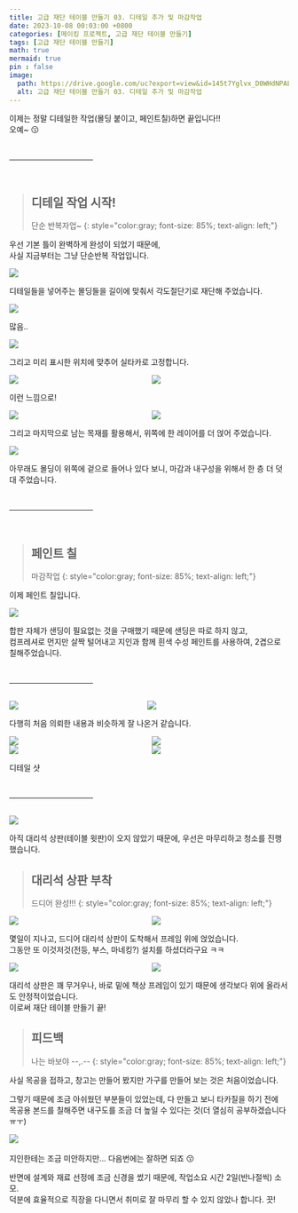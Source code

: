 ```yaml
---
title: 고급 재단 테이블 만들기 03. 디테일 추가 및 마감작업 
date: 2023-10-08 00:03:00 +0800
categories: [메이킹 프로젝트, 고급 재단 테이블 만들기]
tags: [고급 재단 테이블 만들기]
math: true
mermaid: true
pin : false
image:
  path: https://drive.google.com/uc?export=view&id=145t7Yglvx_D0WHdNPALksa_yuIzQcyLS
  alt: 고급 재단 테이블 만들기 03. 디테일 추가 및 마감작업 
---
```


이제는 정말 디테일한 작업(몰딩 붙이고, 페인트칠)하면 끝입니다!!  
오예~ 😗  

<!-- 중간 바 -->
<br>
<hr style="width: 30%">
<br>



<!-- 소제목 -->
> ## 디테일 작업 시작!
> 단순 반복자업~ 
> {: style="color:gray; font-size: 85%; text-align: left;"}

우선 기본 틀이 완벽하게 완성이 되었기 때문에,  
사실 지금부터는 그냥 단순반복 작업입니다.

<!-- 이미지 -->
<img src="https://drive.google.com/uc?export=view&id=14Gp-FETu11IlL32Eux2lHFOEWNDmUF43">

디테일들을 넣어주는 몰딩들을 길이에 맞춰서 각도절단기로 재단해 주었습니다.

<!-- 이미지 -->
<img src="https://drive.google.com/uc?export=view&id=159yIqdYSfT50zw-xN6p1fu3AJKmjWUe_">

많음..

<!-- 이미지 -->
<img src="https://drive.google.com/uc?export=view&id=14GS1G-_45ZS0JHhsgxfSDyGWeHAZS5HE">

그리고 미리 표시한 위치에 맞추어 실타카로 고정합니다.

<!-- 이미지 2장 콜라주 -->
<div style="width: 49%; height: auto; float:left;">
  <img src="https://drive.google.com/uc?export=view&id=14qxKtIXlnUe89lz97Nm3X8FFkOoBa6zd">
</div>
<div style="width: 49%; height: auto; float:right;">
  <img src="https://drive.google.com/uc?export=view&id=14oVfUQMM5ykjvhr5MqtLUolWeRpk_4s8">
</div><div style="clear:both;"></div>

이런 느낌으로!

<!-- 이미지 2장 콜라주 -->
<div style="width: 49%; height: auto; float:left;">
  <img src="https://drive.google.com/uc?export=view&id=14neh_sUGsyaSFDQyJpEOz7aX7InEyZGT">
</div>
<div style="width: 49%; height: auto; float:right;">
  <img src="https://drive.google.com/uc?export=view&id=14vPDrfnae6P9g0etb8_oBRSS9hWDxp_V">
</div><div style="clear:both;"></div>

그리고 마지막으로 남는 목재를 활용해서, 위쪽에 한 레이어를 더 얹어 주었습니다.

<!-- 이미지 -->
<img src="https://drive.google.com/uc?export=view&id=14Aa8UmoUz_RNYjT_66_hBrNtjm3PwbrC">

아무래도 몰딩이 위쪽에 겉으로 들어나 있다 보니, 마감과 내구성을 위해서 한 층 더 덧대 주었습니다.

<!-- 중간 바 -->
<br>
<hr style="width: 30%">
<br>



<!-- 소제목 -->
> ## 페인트 칠
> 마감작업
> {: style="color:gray; font-size: 85%; text-align: left;"}

이제 페인트 칠입니다.

<!-- 이미지 -->
<img src="https://drive.google.com/uc?export=view&id=14CAEXxhayBjp8EVwQxvEldzJRDTMBjrR">

합판 자체가 샌딩이 필요없는 것을 구매했기 때문에 샌딩은 따로 하지 않고,  
컴프레셔로 먼지만 살짝 털어내고 지인과 함께 흰색 수성 페인트를 사용하여, 2겹으로 칠해주었습니다.

<!-- 중간 바 -->
<br>
<hr style="width: 30%">
<br>

<!-- 이미지 2장 콜라주 -->
<div style="width: 47.5%; height: auto; float:left;">
  <img src="https://drive.google.com/uc?export=view&id=14jTT8yWjsoiuILRn4pdWo8mXjbdNATxv">
</div>
<div style="width: 50.5%; height: auto; float:right;">
  <img src="https://drive.google.com/uc?export=view&id=15QiPBiUkGqE7SVZ8t4P1HLaXjlBi0EOn">
</div><div style="clear:both;"></div>

다행히 처음 의뢰한 내용과 비슷하게 잘 나온거 같습니다.

<!-- 이미지 2장 콜라주 -->
<div style="width: 49%; height: auto; float:left;">
  <img src="https://drive.google.com/uc?export=view&id=14lNVcBAzI6AAOxGeezxCY-6nwtpaH092">
</div>
<div style="width: 49%; height: auto; float:right;">
  <img src="https://drive.google.com/uc?export=view&id=14liVIFoQQ5282QT8HC1_8vUCmBHxCOa7">
</div><div style="clear:both;"></div>
<div style="width: 49%; height: auto; float:left;">
  <img src="https://drive.google.com/uc?export=view&id=14iUGV-zqVM-MGz0UGOE_FGRbeehw5eWk">
</div>
<div style="width: 49%; height: auto; float:right;">
  <img src="https://drive.google.com/uc?export=view&id=14Z3m7BrOYuEhNOBMs_BTe2lWF6XZXzi7">
</div><div style="clear:both;"></div>

디테일 샷

<!-- 중간 바 -->
<br>
<hr style="width: 30%">
<br>

<!-- 이미지 -->
<img src="https://drive.google.com/uc?export=view&id=14YVCmQznVgqSvLLXFNytxQXEyJu4-JXh">

아직 대리석 상판(테이블 윗판)이 오지 않았기 때문에, 우선은 마무리하고 청소를 진행했습니다.



<!-- 소제목 -->
> ## 대리석 상판 부착
> 드디어 완성!!!
> {: style="color:gray; font-size: 85%; text-align: left;"}

<!-- 이미지 2장 콜라주 -->
<div style="width: 49%; height: auto; float:left;">
  <img src="https://drive.google.com/uc?export=view&id=15UKyflWwjVEWat0lHlWUbxVIiDWrAOdQ">
</div>
<div style="width: 49%; height: auto; float:right;">
  <img src="https://drive.google.com/uc?export=view&id=1576iEbsXFL7gyg4RCo3tgfxeL3LMptTc">
</div><div style="clear:both;"></div>

몇일이 지나고, 드디어 대리석 상판이 도착해서 프레임 위에 얹었습니다.  
그동안 또 이것저것(전등, 부스, 마네킹?) 설치를 하셨더라구요 ㅋㅋ

<!-- 이미지 2장 콜라주 -->
<div style="width: 49%; height: auto; float:left;">
  <img src="https://drive.google.com/uc?export=view&id=15RgxNhQvHiern8afgnSfw0NIcyzeHITj">
</div>
<div style="width: 49%; height: auto; float:right;">
  <img src="https://drive.google.com/uc?export=view&id=15USbzZWEbKwCKf4y8GaRks1oZ_z5XZuh">
</div><div style="clear:both;"></div>

대리석 상판은 꽤 무거우나, 바로 밑에 책상 프레임이 있기 때문에 생각보다 위에 올라서도 안정적이었습니다.  
이로써 재단 테이블 만들기 끝!



<!-- 소제목 -->
> ## 피드백
> 나는 바보야 --,.--
> {: style="color:gray; font-size: 85%; text-align: left;"}

사실 목공을 접하고, 창고는 만들어 봤지만 가구를 만들어 보는 것은 처음이었습니다.

그렇기 때문에 조금 아쉬웠던 부분들이 있었는데, 다 만들고 보니 타카질을 하기 전에  
목공용 본드를 칠해주면 내구도를 조금 더 높일 수 있다는 것(더 열심히 공부하겠습니다ㅠㅜ)

​<!-- 이미지 -->
<img src="https://drive.google.com/uc?export=view&id=14weXmXuPvAvIB_sCRWzt124TbOqHQzee">

지인한테는 조금 미안하지만... 다음번에는 잘하면 되죠 😗

반면에 설계와 재료 선정에 조금 신경을 썼기 때문에, 작업소요 시간 2일(반나절씩) 소모.  
덕분에 효율적으로 직장을 다니면서 취미로 잘 마무리 할 수 있지 않았나 합니다. 끗!